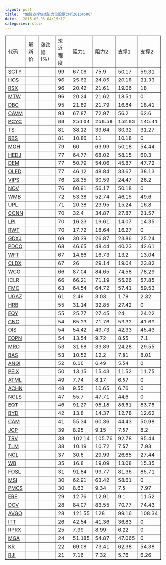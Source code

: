 ```yaml
---
layout: post
title:  "触碰支撑位或阻力位股票分析20150506"
date:   2015-05-06 04:19:17
categories: stock
---
```

<script type="text/javascript">
var stockList = []
stockList.push('gb_scty');
stockList.push('gb_hos');
stockList.push('gb_rsx');
stockList.push('gb_mtw');
stockList.push('gb_dbc');
stockList.push('gb_cavm');
stockList.push('gb_pcyc');
stockList.push('gb_ts');
stockList.push('gb_rbs');
stockList.push('gb_moh');
stockList.push('gb_hedj');
stockList.push('gb_dem');
stockList.push('gb_oled');
stockList.push('gb_vips');
stockList.push('gb_nov');
stockList.push('gb_wmb');
stockList.push('gb_upl');
stockList.push('gb_conn');
stockList.push('gb_lpi');
stockList.push('gb_rwt');
stockList.push('gb_gdxj');
stockList.push('gb_pdco');
stockList.push('gb_wft');
stockList.push('gb_cldx');
stockList.push('gb_wcg');
stockList.push('gb_iclr');
stockList.push('gb_fmc');
stockList.push('gb_ugaz');
stockList.push('gb_hrb');
stockList.push('gb_eqy');
stockList.push('gb_cnc');
stockList.push('gb_ois');
stockList.push('gb_eopn');
stockList.push('gb_mro');
stockList.push('gb_bas');
stockList.push('gb_angi');
stockList.push('gb_peix');
stockList.push('gb_atml');
stockList.push('gb_achn');
stockList.push('gb_ngls');
stockList.push('gb_eqt');
stockList.push('gb_byd');
stockList.push('gb_cam');
stockList.push('gb_jcp');
stockList.push('gb_trv');
stockList.push('gb_tlm');
stockList.push('gb_ngl');
stockList.push('gb_wb');
stockList.push('gb_fosl');
stockList.push('gb_msi');
stockList.push('gb_pmcs');
stockList.push('gb_erf');
stockList.push('gb_dov');
stockList.push('gb_avgo');
stockList.push('gb_itt');
stockList.push('gb_rprx');
stockList.push('gb_mga');
stockList.push('gb_kr');
stockList.push('gb_rji');
</script>
<table border="1">
 <tr>
 <td>代码</td>
 <td>最新价</td>
 <td>涨跌幅(%)</td>
 <td>接近程度</td>
 <td>阻力1</td>
 <td>阻力2</td>
 <td>支撑1</td>
 <td>支撑2</td>
</tr>
  <tr id="scty" class="green">
  <td><a href="http://stock.finance.sina.com.cn/usstock/quotes/SCTY.html" target="_blank">SCTY</a></td><td></td><td></td><td>99</td><td>67.06</td><td>75.9</td><td>50.17</td><td>59.31</td></tr>
  <tr id="hos" class="red">
  <td><a href="http://stock.finance.sina.com.cn/usstock/quotes/HOS.html" target="_blank">HOS</a></td><td></td><td></td><td>96</td><td>25.62</td><td>24.85</td><td>20.18</td><td>21.33</td></tr>
  <tr id="rsx" class="red">
  <td><a href="http://stock.finance.sina.com.cn/usstock/quotes/RSX.html" target="_blank">RSX</a></td><td></td><td></td><td>96</td><td>20.42</td><td>21.61</td><td>19.06</td><td>18</td></tr>
  <tr id="mtw" class="red">
  <td><a href="http://stock.finance.sina.com.cn/usstock/quotes/MTW.html" target="_blank">MTW</a></td><td></td><td></td><td>96</td><td>20.24</td><td>21.62</td><td>18.51</td><td>0</td></tr>
  <tr id="dbc" class="green">
  <td><a href="http://stock.finance.sina.com.cn/usstock/quotes/DBC.html" target="_blank">DBC</a></td><td></td><td></td><td>95</td><td>21.89</td><td>21.79</td><td>16.84</td><td>18.41</td></tr>
  <tr id="cavm" class="green">
  <td><a href="http://stock.finance.sina.com.cn/usstock/quotes/CAVM.html" target="_blank">CAVM</a></td><td></td><td></td><td>93</td><td>67.87</td><td>72.97</td><td>56.2</td><td>62.6</td></tr>
  <tr id="pcyc" class="red">
  <td><a href="http://stock.finance.sina.com.cn/usstock/quotes/PCYC.html" target="_blank">PCYC</a></td><td></td><td></td><td>88</td><td>254.64</td><td>258.59</td><td>152.83</td><td>145.41</td></tr>
  <tr id="ts" class="green">
  <td><a href="http://stock.finance.sina.com.cn/usstock/quotes/TS.html" target="_blank">TS</a></td><td></td><td></td><td>81</td><td>38.12</td><td>39.64</td><td>30.32</td><td>31.27</td></tr>
  <tr id="rbs" class="green">
  <td><a href="http://stock.finance.sina.com.cn/usstock/quotes/RBS.html" target="_blank">RBS</a></td><td></td><td></td><td>81</td><td>10.86</td><td>11</td><td>10.18</td><td>0</td></tr>
  <tr id="moh" class="red">
  <td><a href="http://stock.finance.sina.com.cn/usstock/quotes/MOH.html" target="_blank">MOH</a></td><td></td><td></td><td>79</td><td>60</td><td>63.99</td><td>50.18</td><td>54.44</td></tr>
  <tr id="hedj" class="red">
  <td><a href="http://stock.finance.sina.com.cn/usstock/quotes/HEDJ.html" target="_blank">HEDJ</a></td><td></td><td></td><td>77</td><td>64.77</td><td>68.02</td><td>58.15</td><td>60.3</td></tr>
  <tr id="dem" class="green">
  <td><a href="http://stock.finance.sina.com.cn/usstock/quotes/DEM.html" target="_blank">DEM</a></td><td></td><td></td><td>77</td><td>50.79</td><td>54.06</td><td>45.87</td><td>47.72</td></tr>
  <tr id="oled" class="red">
  <td><a href="http://stock.finance.sina.com.cn/usstock/quotes/OLED.html" target="_blank">OLED</a></td><td></td><td></td><td>77</td><td>46.12</td><td>48.84</td><td>33.67</td><td>38.13</td></tr>
  <tr id="vips" class="red">
  <td><a href="http://stock.finance.sina.com.cn/usstock/quotes/VIPS.html" target="_blank">VIPS</a></td><td></td><td></td><td>76</td><td>28.35</td><td>30.59</td><td>24.47</td><td>26.2</td></tr>
  <tr id="nov" class="red">
  <td><a href="http://stock.finance.sina.com.cn/usstock/quotes/NOV.html" target="_blank">NOV</a></td><td></td><td></td><td>76</td><td>60.91</td><td>56.17</td><td>50.18</td><td>0</td></tr>
  <tr id="wmb" class="green">
  <td><a href="http://stock.finance.sina.com.cn/usstock/quotes/WMB.html" target="_blank">WMB</a></td><td></td><td></td><td>72</td><td>53.38</td><td>52.74</td><td>46.15</td><td>49.6</td></tr>
  <tr id="upl" class="green">
  <td><a href="http://stock.finance.sina.com.cn/usstock/quotes/UPL.html" target="_blank">UPL</a></td><td></td><td></td><td>71</td><td>20.38</td><td>23.95</td><td>15.24</td><td>16.8</td></tr>
  <tr id="conn" class="red">
  <td><a href="http://stock.finance.sina.com.cn/usstock/quotes/CONN.html" target="_blank">CONN</a></td><td></td><td></td><td>70</td><td>32.4</td><td>34.87</td><td>27.87</td><td>21.57</td></tr>
  <tr id="lpi" class="red">
  <td><a href="http://stock.finance.sina.com.cn/usstock/quotes/LPI.html" target="_blank">LPI</a></td><td></td><td></td><td>70</td><td>16.23</td><td>19.61</td><td>14.07</td><td>14.35</td></tr>
  <tr id="rwt" class="green">
  <td><a href="http://stock.finance.sina.com.cn/usstock/quotes/RWT.html" target="_blank">RWT</a></td><td></td><td></td><td>70</td><td>17.72</td><td>18.64</td><td>16.27</td><td>0</td></tr>
  <tr id="gdxj" class="green">
  <td><a href="http://stock.finance.sina.com.cn/usstock/quotes/GDXJ.html" target="_blank">GDXJ</a></td><td></td><td></td><td>69</td><td>30.39</td><td>26.87</td><td>23.86</td><td>25.24</td></tr>
  <tr id="pdco" class="red">
  <td><a href="http://stock.finance.sina.com.cn/usstock/quotes/PDCO.html" target="_blank">PDCO</a></td><td></td><td></td><td>68</td><td>46.65</td><td>48.44</td><td>40.23</td><td>42.61</td></tr>
  <tr id="wft" class="red">
  <td><a href="http://stock.finance.sina.com.cn/usstock/quotes/WFT.html" target="_blank">WFT</a></td><td></td><td></td><td>67</td><td>14.86</td><td>16.73</td><td>13.2</td><td>13.04</td></tr>
  <tr id="cldx" class="green">
  <td><a href="http://stock.finance.sina.com.cn/usstock/quotes/CLDX.html" target="_blank">CLDX</a></td><td></td><td></td><td>67</td><td>26</td><td>29.14</td><td>19.04</td><td>23.82</td></tr>
  <tr id="wcg" class="green">
  <td><a href="http://stock.finance.sina.com.cn/usstock/quotes/WCG.html" target="_blank">WCG</a></td><td></td><td></td><td>66</td><td>87.04</td><td>84.65</td><td>74.58</td><td>78.29</td></tr>
  <tr id="iclr" class="red">
  <td><a href="http://stock.finance.sina.com.cn/usstock/quotes/ICLR.html" target="_blank">ICLR</a></td><td></td><td></td><td>66</td><td>66.21</td><td>71.19</td><td>55.26</td><td>57.85</td></tr>
  <tr id="fmc" class="green">
  <td><a href="http://stock.finance.sina.com.cn/usstock/quotes/FMC.html" target="_blank">FMC</a></td><td></td><td></td><td>63</td><td>64.54</td><td>64.72</td><td>57.41</td><td>59.53</td></tr>
  <tr id="ugaz" class="red">
  <td><a href="http://stock.finance.sina.com.cn/usstock/quotes/UGAZ.html" target="_blank">UGAZ</a></td><td></td><td></td><td>61</td><td>2.49</td><td>3.03</td><td>1.78</td><td>2.32</td></tr>
  <tr id="hrb" class="red">
  <td><a href="http://stock.finance.sina.com.cn/usstock/quotes/HRB.html" target="_blank">HRB</a></td><td></td><td></td><td>55</td><td>31.14</td><td>32.85</td><td>27.42</td><td>0</td></tr>
  <tr id="eqy" class="green">
  <td><a href="http://stock.finance.sina.com.cn/usstock/quotes/EQY.html" target="_blank">EQY</a></td><td></td><td></td><td>55</td><td>25.77</td><td>27.45</td><td>24</td><td>24.22</td></tr>
  <tr id="cnc" class="red">
  <td><a href="http://stock.finance.sina.com.cn/usstock/quotes/CNC.html" target="_blank">CNC</a></td><td></td><td></td><td>54</td><td>65.23</td><td>71.76</td><td>53.32</td><td>41.69</td></tr>
  <tr id="ois" class="green">
  <td><a href="http://stock.finance.sina.com.cn/usstock/quotes/OIS.html" target="_blank">OIS</a></td><td></td><td></td><td>54</td><td>54.42</td><td>49.73</td><td>42.33</td><td>45.43</td></tr>
  <tr id="eopn" class="green">
  <td><a href="http://stock.finance.sina.com.cn/usstock/quotes/EOPN.html" target="_blank">EOPN</a></td><td></td><td></td><td>54</td><td>13.54</td><td>9.72</td><td>8.55</td><td>7.1</td></tr>
  <tr id="mro" class="red">
  <td><a href="http://stock.finance.sina.com.cn/usstock/quotes/MRO.html" target="_blank">MRO</a></td><td></td><td></td><td>53</td><td>31.68</td><td>33.89</td><td>24.28</td><td>29.55</td></tr>
  <tr id="bas" class="red">
  <td><a href="http://stock.finance.sina.com.cn/usstock/quotes/BAS.html" target="_blank">BAS</a></td><td></td><td></td><td>53</td><td>10.52</td><td>12.2</td><td>7.81</td><td>8.01</td></tr>
  <tr id="angi" class="red">
  <td><a href="http://stock.finance.sina.com.cn/usstock/quotes/ANGI.html" target="_blank">ANGI</a></td><td></td><td></td><td>52</td><td>6.18</td><td>6.49</td><td>5.54</td><td>0</td></tr>
  <tr id="peix" class="green">
  <td><a href="http://stock.finance.sina.com.cn/usstock/quotes/PEIX.html" target="_blank">PEIX</a></td><td></td><td></td><td>50</td><td>13.15</td><td>15.43</td><td>11.52</td><td>11.75</td></tr>
  <tr id="atml" class="red">
  <td><a href="http://stock.finance.sina.com.cn/usstock/quotes/ATML.html" target="_blank">ATML</a></td><td></td><td></td><td>49</td><td>7.74</td><td>8.17</td><td>6.57</td><td>0</td></tr>
  <tr id="achn" class="red">
  <td><a href="http://stock.finance.sina.com.cn/usstock/quotes/ACHN.html" target="_blank">ACHN</a></td><td></td><td></td><td>48</td><td>9.55</td><td>10.65</td><td>6.76</td><td>0</td></tr>
  <tr id="ngls" class="green">
  <td><a href="http://stock.finance.sina.com.cn/usstock/quotes/NGLS.html" target="_blank">NGLS</a></td><td></td><td></td><td>47</td><td>55.7</td><td>47.71</td><td>44.6</td><td>0</td></tr>
  <tr id="eqt" class="red">
  <td><a href="http://stock.finance.sina.com.cn/usstock/quotes/EQT.html" target="_blank">EQT</a></td><td></td><td></td><td>46</td><td>91.27</td><td>98.18</td><td>85.51</td><td>83.75</td></tr>
  <tr id="byd" class="red">
  <td><a href="http://stock.finance.sina.com.cn/usstock/quotes/BYD.html" target="_blank">BYD</a></td><td></td><td></td><td>42</td><td>13.8</td><td>14.37</td><td>12.78</td><td>12.62</td></tr>
  <tr id="cam" class="red">
  <td><a href="http://stock.finance.sina.com.cn/usstock/quotes/CAM.html" target="_blank">CAM</a></td><td></td><td></td><td>41</td><td>55.34</td><td>60.36</td><td>44.43</td><td>50.98</td></tr>
  <tr id="jcp" class="green">
  <td><a href="http://stock.finance.sina.com.cn/usstock/quotes/JCP.html" target="_blank">JCP</a></td><td></td><td></td><td>39</td><td>8.95</td><td>9.15</td><td>7.57</td><td>8.2</td></tr>
  <tr id="trv" class="red">
  <td><a href="http://stock.finance.sina.com.cn/usstock/quotes/TRV.html" target="_blank">TRV</a></td><td></td><td></td><td>38</td><td>102.14</td><td>105.76</td><td>92.78</td><td>95.44</td></tr>
  <tr id="tlm" class="green">
  <td><a href="http://stock.finance.sina.com.cn/usstock/quotes/TLM.html" target="_blank">TLM</a></td><td></td><td></td><td>38</td><td>10.19</td><td>10.72</td><td>7.57</td><td>7.93</td></tr>
  <tr id="ngl" class="red">
  <td><a href="http://stock.finance.sina.com.cn/usstock/quotes/NGL.html" target="_blank">NGL</a></td><td></td><td></td><td>37</td><td>30.6</td><td>29.99</td><td>26.65</td><td>27.44</td></tr>
  <tr id="wb" class="red">
  <td><a href="http://stock.finance.sina.com.cn/usstock/quotes/WB.html" target="_blank">WB</a></td><td></td><td></td><td>35</td><td>16.8</td><td>19.09</td><td>13.08</td><td>15.35</td></tr>
  <tr id="fosl" class="green">
  <td><a href="http://stock.finance.sina.com.cn/usstock/quotes/FOSL.html" target="_blank">FOSL</a></td><td></td><td></td><td>31</td><td>91.84</td><td>99.77</td><td>81.36</td><td>85.71</td></tr>
  <tr id="msi" class="green">
  <td><a href="http://stock.finance.sina.com.cn/usstock/quotes/MSI.html" target="_blank">MSI</a></td><td></td><td></td><td>30</td><td>62.91</td><td>63.42</td><td>58.61</td><td>0</td></tr>
  <tr id="pmcs" class="red">
  <td><a href="http://stock.finance.sina.com.cn/usstock/quotes/PMCS.html" target="_blank">PMCS</a></td><td></td><td></td><td>30</td><td>8.63</td><td>9.34</td><td>7.5</td><td>7.97</td></tr>
  <tr id="erf" class="red">
  <td><a href="http://stock.finance.sina.com.cn/usstock/quotes/ERF.html" target="_blank">ERF</a></td><td></td><td></td><td>29</td><td>12.76</td><td>12.91</td><td>9.1</td><td>11.52</td></tr>
  <tr id="dov" class="green">
  <td><a href="http://stock.finance.sina.com.cn/usstock/quotes/DOV.html" target="_blank">DOV</a></td><td></td><td></td><td>28</td><td>84.07</td><td>83.55</td><td>70.77</td><td>74.43</td></tr>
  <tr id="avgo" class="red">
  <td><a href="http://stock.finance.sina.com.cn/usstock/quotes/AVGO.html" target="_blank">AVGO</a></td><td></td><td></td><td>28</td><td>121.55</td><td>128</td><td>99.16</td><td>108.34</td></tr>
  <tr id="itt" class="red">
  <td><a href="http://stock.finance.sina.com.cn/usstock/quotes/ITT.html" target="_blank">ITT</a></td><td></td><td></td><td>26</td><td>42.54</td><td>41.36</td><td>36.83</td><td>0</td></tr>
  <tr id="rprx" class="red">
  <td><a href="http://stock.finance.sina.com.cn/usstock/quotes/RPRX.html" target="_blank">RPRX</a></td><td></td><td></td><td>25</td><td>7.99</td><td>8.99</td><td>6.22</td><td>0</td></tr>
  <tr id="mga" class="red">
  <td><a href="http://stock.finance.sina.com.cn/usstock/quotes/MGA.html" target="_blank">MGA</a></td><td></td><td></td><td>24</td><td>51.185</td><td>54.87</td><td>47.065</td><td>0</td></tr>
  <tr id="kr" class="red">
  <td><a href="http://stock.finance.sina.com.cn/usstock/quotes/KR.html" target="_blank">KR</a></td><td></td><td></td><td>22</td><td>69.08</td><td>73.41</td><td>62.38</td><td>54.38</td></tr>
  <tr id="rji" class="green">
  <td><a href="http://stock.finance.sina.com.cn/usstock/quotes/RJI.html" target="_blank">RJI</a></td><td></td><td></td><td>21</td><td>7.16</td><td>7.32</td><td>5.76</td><td>6.26</td></tr>
</table>
